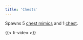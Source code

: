```yaml
---
title: 'Chests'
---
```


Spawns 5 [chest mimics](https://noita.wiki.gg/wiki/Matkija) and 1 [chest](https://noita.wiki.gg/wiki/Treasure_Chest).

{{< ti-video >}}
